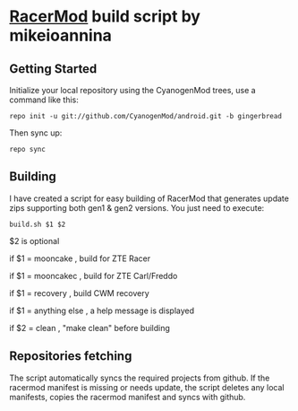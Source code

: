 [RacerMod](http://mikeioannina.droid.tk) build script by mikeioannina
=====================================

Getting Started
---------------

Initialize your local repository using the CyanogenMod trees, use a command like this:

    repo init -u git://github.com/CyanogenMod/android.git -b gingerbread

Then sync up:

    repo sync

Building
---------------

I have created a script for easy building of RacerMod that generates update zips supporting both gen1 & gen2 versions.
You just need to execute:

    build.sh $1 $2

$2 is optional

if $1 = mooncake , build for ZTE Racer

if $1 = mooncakec , build for ZTE Carl/Freddo

if $1 = recovery , build CWM recovery

if $1 = anything else , a help message is displayed

if $2 = clean , "make clean" before building

Repositories fetching
---------------

The script automatically syncs the required projects from github.
If the racermod manifest is missing or needs update, the script deletes any local manifests,
copies the racermod manifest and syncs with github.

